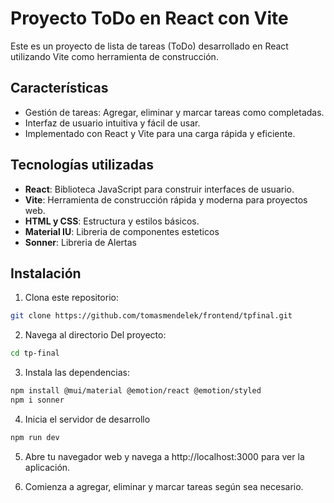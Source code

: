 # Proyecto ToDo en React con Vite

Este es un proyecto de lista de tareas (ToDo) desarrollado en React utilizando Vite como herramienta de construcción.

## Características

- Gestión de tareas: Agregar, eliminar y marcar tareas como completadas.
- Interfaz de usuario intuitiva y fácil de usar.
- Implementado con React y Vite para una carga rápida y eficiente.

## Tecnologías utilizadas

- **React**: Biblioteca JavaScript para construir interfaces de usuario.
- **Vite**: Herramienta de construcción rápida y moderna para proyectos web.
- **HTML y CSS**: Estructura y estilos básicos.
- **Material IU**: Libreria de componentes esteticos
- **Sonner**: Libreria de Alertas

## Instalación

1. Clona este repositorio:

```bash
git clone https://github.com/tomasmendelek/frontend/tpfinal.git
```

2. Navega al directorio Del proyecto:

```bash
cd tp-final
```

3. Instala las dependencias:

```bash
npm install @mui/material @emotion/react @emotion/styled
npm i sonner
```
4. Inicia el servidor de desarrollo

```bash
npm run dev
```
5. Abre tu navegador web y navega a http://localhost:3000 para ver la aplicación.

6. Comienza a agregar, eliminar y marcar tareas según sea necesario.
